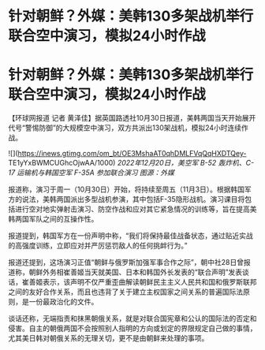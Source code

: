# 针对朝鲜？外媒：美韩130多架战机举行联合空中演习，模拟24小时作战

# 针对朝鲜？外媒：美韩130多架战机举行联合空中演习，模拟24小时作战

【环球网报道 记者
黄泽佳】据英国路透社10月30日报道，美韩两国当天开始展开代号“警惕防御”的大规模空中演习，双方共派出130架战机，模拟24小时连续作战。

![](https://inews.gtimg.com/om_bt/OE3MshaAT0qhDMLFVqQqHXDTQey-
TE1yYxBWMCUGhcOjwAA/1000) _2022年12月20日，美空军 B-52 轰炸机、C-17 运输机与韩国空军 F-35A 参加联合演习
图源：外媒_

报道称，演习于周一（10月30日）开始，将持续至周五（11月3日）。根据韩国军方的说法，美韩两国派出多型战机参演，其中包括F-35隐形战机。演习课目将包括进行空对地实弹射击演习、防空作战和应对其它紧急情况的训练等，旨在提高美韩两国军队之间的互操作性。

报道提到，韩国军方在一份声明中称，“我们将保持最佳战备状态，通过贴近实战的高强度训练，立即应对并严厉惩罚敌人的任何挑衅行为。”

报道还提到，这场演习正值“朝鲜与俄罗斯加强军事合作之际”，朝中社28日曾报道称，朝鲜外务相崔善姬当天就美国、日本和韩国外长发表的“联合声明”发表谈话，崔善姬表示，该声明不仅严重歪曲解读朝鲜民主主义人民共和国和俄罗斯联邦之间的友好合作关系，而且也违背了关于建立主权国家之间关系的普遍国际法原则，是一份最政治化的文件。

谈话还称，无端指责和抹黑朝俄关系，就是对联合国宪章和公认的国际法的否定和侵害。自主的朝俄两国不会按照别人指明的方向或划定的界限规定自己做的事情，尤其美日韩对朝俄关系的无理关切，更不是由朝鲜来处理的事项。

